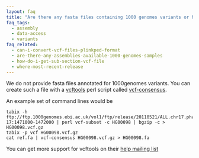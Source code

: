 ```yaml
---
layout: faq
title: "Are there any fasta files containing 1000 genomes variants or haplotypes?"
faq_tags:
  - assembly
  - data-access
  - variants
faq_related:
  - can-i-convert-vcf-files-plinkped-format
  - are-there-any-assemblies-available-1000-genomes-samples
  - how-do-i-get-sub-section-vcf-file
  - where-most-recent-release
---
```

                    
We do not provide fasta files annotated for 1000genomes variants. You can create such a file with a [vcftools](http://vcftools.github.io/) perl script called [vcf-consensus](http://vcftools.github.io/perl_module.html#vcf-consensus).

An example set of command lines would be

    tabix -h ftp://ftp.1000genomes.ebi.ac.uk/vol1/ftp/release/20110521/ALL.chr17.phase1_release_v3.20101123.snps_indels_svs.genotypes.vcf.gz 17:1471000-1472000 | perl vcf-subset -c HG00098 | bgzip -c > HG00098.vcf.gz
    tabix -p vcf HG00098.vcf.gz
    cat ref.fa | vcf-consensus HG00098.vcf.gz > HG00098.fa

You can get more support for vcftools on their [help mailing list](http://sourceforge.net/p/vcftools/mailman/)
